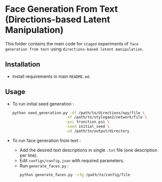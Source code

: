 # Face Generation From Text (Directions-based Latent Manipulation)

This folder contains the main code for `staged` experiments of `face generation from text` using `directions-based latent manipulation`.

## Installation

-   Install requirements in main `README.md`.

## Usage

-   To run initial seed generation :
    ```bash
    python seed_generation.py -df /path/to/directions/npy/file \
                            -nf /path/to/stylegan2/network/file \
                            -psi trunction_psi \
                            -seed initial_seed \
                            -od /path/to/output/directory
    ```

-   To run face generation from text :
    -   Add the desired text descriptions in single `.txt` file (one description per line).
    -   Edit `configs/config.json` with required parameters. 
    -   Run `generate_faces.py` :
        ```bash
        python generate_faces.py -cfg /path/to/config/file
        ```
